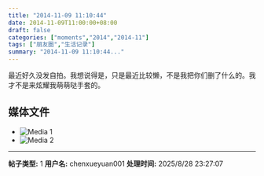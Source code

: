 ```yaml
---
title: "2014-11-09 11:10:44"
date: 2014-11-09T11:00:00+08:00
draft: false
categories: ["moments","2014","2014-11"]
tags: ["朋友圈","生活记录"]
summary: "2014-11-09 11:10:44..."
---
```


最近好久没发自拍。我想说得是，只是最近比较懒，不是我把你们删了什么的。我才不是来炫耀我萌萌哒手套的。

## 媒体文件

- ![Media 1](/Moments/photos/2014-11-09/201411091110440.jpg)
- ![Media 2](/Moments/photos/2014-11-09/201411091110441.jpg)

---

**帖子类型:** 1
**用户名:** chenxueyuan001
**处理时间:** 2025/8/28 23:27:07